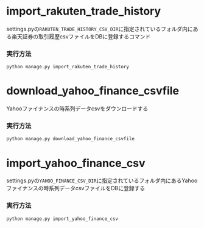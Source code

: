 # import_rakuten_trade_history
settings.pyの`RAKUTEN_TRADE_HISTORY_CSV_DIR`に指定されているフォルダ内にある楽天証券の取引履歴csvファイルをDBに登録するコマンド
### 実行方法
`python manage.py import_rakuten_trade_history`

# download_yahoo_finance_csvfile
Yahooファイナンスの時系列データcsvをダウンロードする
### 実行方法
`python manage.py download_yahoo_finance_csvfile`

# import_yahoo_finance_csv
settings.pyの`YAHOO_FINANCE_CSV_DIR`に指定されているフォルダ内にあるYahooファイナンスの時系列データcsvファイルをDBに登録する
### 実行方法
`python manage.py import_yahoo_finance_csv`
